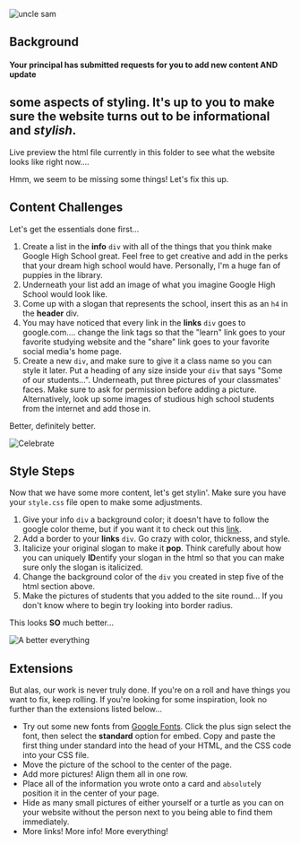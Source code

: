 ![uncle sam](https://upload.wikimedia.org/wikipedia/commons/f/f3/Uncle_Sam_%28pointing_finger%29.jpg)

## Background

#### Your principal has submitted requests for you to add new content AND update
## some aspects of styling. It's up to you to make sure the website turns out to be informational and *stylish*.

Live preview the html file currently in this folder to see what the website
looks like right now....

Hmm, we seem to be missing some things! Let's fix this up.

## Content Challenges


Let's get the essentials done first...
1. Create a list in the **info** `div` with all of the things that you think
make Google High School great. Feel free to get creative and add in the perks
that your dream high school would have. Personally, I'm a huge fan of puppies in
the library.
2. Underneath your list add an image of what you imagine Google High School
would look like.
3. Come up with a slogan that represents the school, insert this as an `h4` in
the **header** div.
4. You may have noticed that every link in the **links** `div` goes to
google.com.... change the link tags so that the "learn" link goes to your
favorite studying website and the "share" link goes to your favorite social
media's home page.
5. Create a new `div`, and make sure to give it a class name so you can style it
later. Put a heading of any size inside your `div` that says "Some of our
students...". Underneath, put three pictures of your classmates' faces. Make
sure to ask for permission before adding a picture. Alternatively, look up some
images of studious high school students from the internet and add those in.

Better, definitely better.

![Celebrate](https://media.giphy.com/media/MTclfCr4tVgis/giphy.gif)

## Style Steps


Now that we have some more content, let's get stylin'. Make sure you have your
`style.css` file open to make some adjustments.
1. Give your info `div` a background color; it doesn't have to follow the google
color theme, but if you want it to check out this
[link](https://color.adobe.com/Google-color-theme-8746933/edit/?copy=true&base=2&rule=Custom&selected=2&name=Copy%20of%20Google&mode=rgb&rgbvalues=0.290196,0.458824,0.901961,0.917647,0.145098,0.2,0.996078,0.737255,0.121569,0.266667,0.439216,0.901961,0.0313726,0.686275,0.133333&swatchOrder=0,1,2,3,4).
2. Add a border to your **links** `div`. Go crazy with color, thickness, and
style.
3. Italicize your original slogan to make it **pop**. Think carefully about how
you can uniquely **ID**entify your slogan in the html so that you can make sure
only the slogan is italicized.
4. Change the background color of the `div` you created in step five of the html
section above.
5. Make the pictures of students that you added to the site round... If you
don't know where to begin try looking into border radius.

This looks **SO** much better...

![A better everything](https://media.giphy.com/media/mDgoyMIodEbCg/giphy.gif)

## Extensions

But alas, our work is never truly done. If you're on a roll and have things you
want to fix, keep rolling. If you're looking for some inspiration, look no
further than the extensions listed below...
+ Try out some new fonts from [Google Fonts](https://fonts.google.com/). Click
the plus sign select the font, then select the **standard** option for embed.
Copy and paste the first thing under standard into the head of your HTML, and
the CSS code into your CSS file.
+ Move the picture of the school to the center of the page.
+ Add more pictures! Align them all in one row.
+ Place all of the information you wrote onto a card and `absolute`ly position
it in the center of your page.
+ Hide as many small pictures of either yourself or a turtle as you can on your
website without the person next to you being able to find them immediately.
+ More links! More info! More everything!
